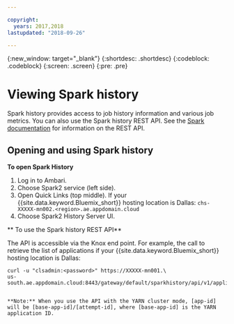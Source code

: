 ```yaml
---

copyright:
  years: 2017,2018
lastupdated: "2018-09-26"

---
```


<!-- Attribute definitions -->
{:new_window: target="_blank"}
{:shortdesc: .shortdesc}
{:codeblock: .codeblock}
{:screen: .screen}
{:pre: .pre}

# Viewing Spark history
Spark history provides access to job history information and various job metrics. You can also use the Spark history REST API. See the [Spark documentation](https://spark.apache.org/docs/latest/monitoring.html#rest-api) for information on the REST API.

## Opening and using Spark history

**To open Spark History**

1. Log in to Ambari.
2. Choose Spark2 service (left side).
3. Open Quick Links (top middle). If your  {{site.data.keyword.Bluemix_short}} hosting location is Dallas: `chs-XXXXX-mn002.<region>.ae.appdomain.cloud`
4. Choose Spark2 History Server UI.


** To use the Spark history REST API**

 The API is accessible via the Knox end point. For example, the call to retrieve the list of applications if your  {{site.data.keyword.Bluemix_short}} hosting location is Dallas:
```
curl -u "clsadmin:<password>" https://XXXXX-mn001.\
us-south.ae.appdomain.cloud:8443/gateway/default/sparkhistory/api/v1/applications```


**Note:** When you use the API with the YARN cluster mode, [app-id] will be [base-app-id]/[attempt-id], where [base-app-id] is the YARN application ID.
